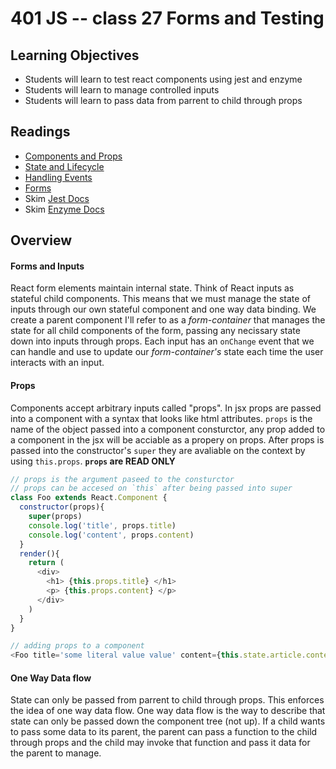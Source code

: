 # 401 JS -- class 27 Forms and Testing

## Learning Objectives
* Students will learn to test react components using jest and enzyme 
* Students will learn to manage controlled inputs
* Students will learn to pass data from parrent to child through props

## Readings
* [Components and Props](https://facebook.github.io/react/docs/components-and-props.html)
* [State and Lifecycle](https://facebook.github.io/react/docs/state-and-lifecycle.html)
* [Handling Events](https://facebook.github.io/react/docs/handling-events.html)
* [Forms](https://facebook.github.io/react/docs/forms.html)
* Skim [Jest Docs](https://facebook.github.io/jest/docs/en/getting-started.html)
* Skim [Enzyme Docs](https://github.com/airbnb/enzyme)

## Overview

#### Forms and Inputs
React form elements maintain internal state. Think of React inputs as stateful child components. This means that we must manage the state of inputs through our own stateful  component and one way data binding. We create a parent component I'll refer to as a _form-container_ that manages the state for all child components of the form, passing any necissary state down into inputs through props. Each input has an `onChange` event that we can handle and use to update our _form-container's_ state each time the user interacts with an input.

#### Props
Components accept arbitrary inputs called "props". In jsx props are passed into a component with a syntax that looks like html attributes. `props` is the name of the object passed into a component consturctor, any prop added to a component in the jsx will be acciable as a propery on props. After props is passed into the constructor's `super` they are avaliable on the context by using `this.props`. **`props` are READ ONLY**

``` javascript
// props is the argument paseed to the consturctor 
// props can be accesed on `this` after being passed into super
class Foo extends React.Component {
  constructor(props){
    super(props)
    console.log('title', props.title)
    console.log('content', props.content)
  }
  render(){
    return (
      <div> 
        <h1> {this.props.title} </h1>
        <p> {this.props.content} </p>
      </div>
    )
  }
}

// adding props to a component
<Foo title='some literal value value' content={this.state.article.content}>
```

#### One Way Data flow
State can only be passed from parrent to child through props. This enforces the idea of one way data flow. One way data flow is the way to describe that state can only be passed down the component tree (not up). If a child wants to pass some data to its parent, the parent can pass a function to the child through props and the child may invoke that function and pass it data for the parent to manage. 

